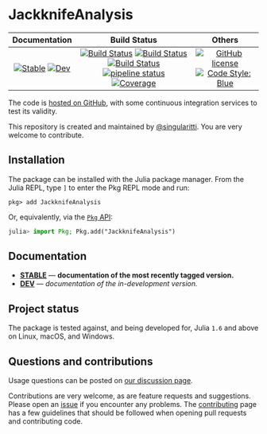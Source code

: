 # JackknifeAnalysis

|                                 **Documentation**                                  |                                                                                                 **Build Status**                                                                                                 |                                        **Others**                                         |
| :--------------------------------------------------------------------------------: | :--------------------------------------------------------------------------------------------------------------------------------------------------------------------------------------------------------------: | :---------------------------------------------------------------------------------------: |
| [![Stable][docs-stable-img]][docs-stable-url] [![Dev][docs-dev-img]][docs-dev-url] | [![Build Status][gha-img]][gha-url] [![Build Status][appveyor-img]][appveyor-url] [![Build Status][cirrus-img]][cirrus-url] [![pipeline status][gitlab-img]][gitlab-url] [![Coverage][codecov-img]][codecov-url] | [![GitHub license][license-img]][license-url] [![Code Style: Blue][style-img]][style-url] |

[docs-stable-img]: https://img.shields.io/badge/docs-stable-blue.svg
[docs-stable-url]: https://singularitti.github.io/JackknifeAnalysis.jl/stable
[docs-dev-img]: https://img.shields.io/badge/docs-dev-blue.svg
[docs-dev-url]: https://singularitti.github.io/JackknifeAnalysis.jl/dev
[gha-img]: https://github.com/singularitti/JackknifeAnalysis.jl/workflows/CI/badge.svg
[gha-url]: https://github.com/singularitti/JackknifeAnalysis.jl/actions
[appveyor-img]: https://ci.appveyor.com/api/projects/status/github/singularitti/JackknifeAnalysis.jl?svg=true
[appveyor-url]: https://ci.appveyor.com/project/singularitti/JackknifeAnalysis-jl
[cirrus-img]: https://api.cirrus-ci.com/github/singularitti/JackknifeAnalysis.jl.svg
[cirrus-url]: https://cirrus-ci.com/github/singularitti/JackknifeAnalysis.jl
[gitlab-img]: https://gitlab.com/singularitti/JackknifeAnalysis.jl/badges/main/pipeline.svg
[gitlab-url]: https://gitlab.com/singularitti/JackknifeAnalysis.jl/-/pipelines
[codecov-img]: https://codecov.io/gh/singularitti/JackknifeAnalysis.jl/branch/main/graph/badge.svg
[codecov-url]: https://codecov.io/gh/singularitti/JackknifeAnalysis.jl
[license-img]: https://img.shields.io/github/license/singularitti/JackknifeAnalysis.jl
[license-url]: https://github.com/singularitti/JackknifeAnalysis.jl/blob/main/LICENSE
[style-img]: https://img.shields.io/badge/code%20style-blue-4495d1.svg
[style-url]: https://github.com/invenia/BlueStyle

The code is [hosted on GitHub](https://github.com/singularitti/JackknifeAnalysis.jl),
with some continuous integration services to test its validity.

This repository is created and maintained by [@singularitti](https://github.com/singularitti).
You are very welcome to contribute.

## Installation

The package can be installed with the Julia package manager.
From the Julia REPL, type `]` to enter the Pkg REPL mode and run:

```
pkg> add JackknifeAnalysis
```

Or, equivalently, via the [`Pkg` API](https://pkgdocs.julialang.org/v1/getting-started/):

```julia
julia> import Pkg; Pkg.add("JackknifeAnalysis")
```

## Documentation

- [**STABLE**][docs-stable-url] — **documentation of the most recently tagged version.**
- [**DEV**][docs-dev-url] — _documentation of the in-development version._

## Project status

The package is tested against, and being developed for, Julia `1.6` and above on Linux,
macOS, and Windows.

## Questions and contributions

Usage questions can be posted on [our discussion page][discussions-url].

Contributions are very welcome, as are feature requests and suggestions. Please open an
[issue][issues-url] if you encounter any problems. The [contributing](@ref) page has
a few guidelines that should be followed when opening pull requests and contributing code.

[discussions-url]: https://github.com/singularitti/JackknifeAnalysis.jl/discussions
[issues-url]: https://github.com/singularitti/JackknifeAnalysis.jl/issues
